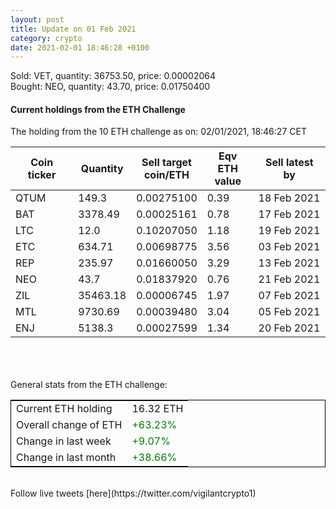 ```yaml
---
layout: post
title: Update on 01 Feb 2021
category: crypto
date: 2021-02-01 18:46:28 +0100
---
```

<!-- Global site tag (gtag.js) - Google Analytics -->
<script async src="https://www.googletagmanager.com/gtag/js?id=UA-103831149-5"></script>
<script>
  window.dataLayer = window.dataLayer || [];
  function gtag(){dataLayer.push(arguments);}
  gtag('js', new Date());

  gtag('config', 'UA-103831149-5');
</script>
Sold: VET, quantity:     36753.50, price:   0.00002064<br>Bought: NEO, quantity:        43.70, price:   0.01750400<br>

#### Current holdings from the ETH Challenge

The holding from the 10 ETH challenge as on: 02/01/2021, 18:46:27 CET

|Coin ticker|Quantity|Sell target<br>coin/ETH|Eqv ETH<br>value|Sell latest by|
|-----------|--------|-----------|-----------|--------------|
QTUM|149.3|  0.00275100|0.39|18 Feb 2021|
BAT|3378.49|  0.00025161|0.78|17 Feb 2021|
LTC|12.0|  0.10207050|1.18|19 Feb 2021|
ETC|634.71|  0.00698775|3.56|03 Feb 2021|
REP|235.97|  0.01660050|3.29|13 Feb 2021|
NEO|43.7|  0.01837920|0.76|21 Feb 2021|
ZIL|35463.18|  0.00006745|1.97|07 Feb 2021|
MTL|9730.69|  0.00039480|3.04|05 Feb 2021|
ENJ|5138.3|  0.00027599|1.34|20 Feb 2021|

<br>
<br>
<br>
General stats from the ETH challenge:

<table style="border:1px solid black;margin-left:auto;margin-right:auto;">
	<tbody>
	<tr>
		<td>Current ETH holding</td>
		<td>     16.32 ETH</td>
	</tr>
	<tr>
		<td>Overall change of ETH</td>
		<td><font color="green">+63.23%</font></td>
	</tr>
	<tr>
		<td>Change in last week</td>
		<td><font color="green">+9.07%</font></td>
	</tr>
	<tr>
		<td>Change in last month</td>
		<td><font color="green">+38.66%</font></td>
	</tr>
	</tbody>
</table>

<br>
Follow live tweets [here](https://twitter.com/vigilantcrypto1)
<br>
<br>
